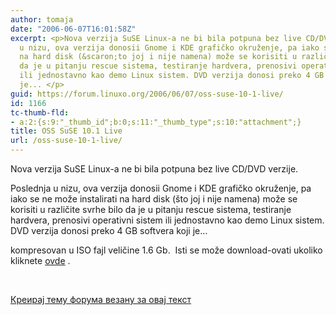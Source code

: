 ```yaml
---
author: tomaja
date: "2006-06-07T16:01:58Z"
excerpt: <p>Nova verzija SuSE Linux-a ne bi bila potpuna bez live CD/DVD verzije.</p><p>Poslednja
  u nizu, ova verzija donosii Gnome i KDE grafičko okruženje, pa iako se ne može instalirati
  na hard disk (&scaron;to joj i nije namena) može se korisiti u različite svrhe bilo
  da je u pitanju rescue sistema, testiranje hardvera, prenosivi operativni sistem
  ili jednostavno kao demo Linux sistem. DVD verzija donosi preko 4 GB softvera koji
  je... </p>
guid: https://forum.linuxo.org/2006/06/07/oss-suse-10-1-live/
id: 1166
tc-thumb-fld:
- a:2:{s:9:"_thumb_id";b:0;s:11:"_thumb_type";s:10:"attachment";}
title: OSS SuSE 10.1 Live
url: /oss-suse-10-1-live/
---
```

Nova verzija SuSE Linux-a ne bi bila potpuna bez live CD/DVD verzije.

Poslednja u nizu, ova verzija donosii Gnome i KDE grafičko okruženje, pa iako se ne može instalirati na hard disk (&scaron;to joj i nije namena) može se korisiti u različite svrhe bilo da je u pitanju rescue sistema, testiranje hardvera, prenosivi operativni sistem ili jednostavno kao demo Linux sistem. DVD verzija donosi preko 4 GB softvera koji je&#8230; 

<!--break-->

kompresovan u ISO fajl veličine 1.6 Gb.&nbsp; Isti se može download-ovati ukoliko kliknete [ovde](http://download.opensuse.org/distribution/SL-10.1/non-oss-dvd-iso/SUSE-Linux-10.1-GM-LiveDVD.iso) . 

&nbsp;

[Креирај тему форума везану за овај текст](https://linuxo.org/nova-tema-na-forumu/?se_pid=1166)